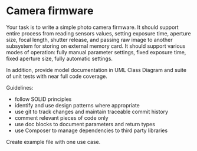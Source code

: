 # Camera firmware

Your task is to write a simple photo camera firmware.
It should support entire process from reading sensors values, setting exposure time,
aperture size, focal length, shutter release, and passing raw image to another subsystem
for storing on external memory card. It should support various modes
of operation: fully manual parameter settings, fixed exposure time,
fixed aperture size, fully automatic settings.

In addition, provide model documentation in UML Class Diagram and suite of unit tests
with near full code coverage.

Guidelines:
- follow SOLID principles
- identify and use design patterns where appropriate
- use git to track changes and maintain traceable commit history
- comment relevant pieces of code only
- use doc blocks to document parameters and return types
- use Composer to manage dependencies to third party libraries

Create example file with one use case.
